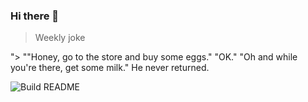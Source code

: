 ### Hi there 👋

> Weekly joke


<!-- START_JOKE_SECTION -->
"> ""Honey, go to the store and buy some eggs."
"OK."
"Oh and while you're there, get some milk."
He never returned.
<!-- END_JOKE_SECTION -->



![Build README](https://github.com/ThomasTSWD/ThomasTSWD/workflows/Build%20README/badge.svg)


